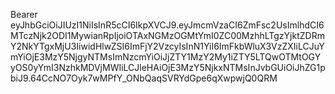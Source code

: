 Bearer eyJhbGciOiJIUzI1NiIsInR5cCI6IkpXVCJ9.eyJmcmVzaCI6ZmFsc2UsImlhdCI6MTczNjk2ODI1MywianRpIjoiOTAxNGMzOGMtYmI0ZC00MzhhLTgzYjktZDRmY2NkYTgxMjU3IiwidHlwZSI6ImFjY2VzcyIsInN1YiI6ImFkbWluX3VzZXIiLCJuYmYiOjE3MzY5NjgyNTMsImNzcmYiOiJjZTY1MzY2My1iZTY5LTQwOTMtOGYyOS0yYmI3NzhkMDVjMWIiLCJleHAiOjE3MzY5NjkxNTMsInJvbGUiOiJhZG1pbiJ9.64CcNO7Oyk7wMPfY_ONbQaqSVRYdGpe6qXwpwjQ0QRM